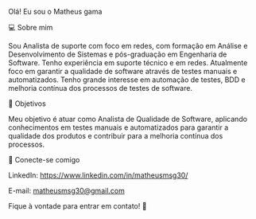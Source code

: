 Olá! Eu sou o Matheus gama

💻 Sobre mim

Sou Analista de suporte com foco em redes, com formação em Análise e Desenvolvimento de Sistemas e pós-graduação em Engenharia de Software. Tenho experiência em suporte técnico e em redes. Atualmente foco em garantir a qualidade de software através de testes manuais e automatizados. Tenho grande interesse em automação de testes, BDD e melhoria contínua dos processos de testes de software.

🎯 Objetivos

Meu objetivo é atuar como Analista de Qualidade de Software, aplicando conhecimentos em testes manuais e automatizados para garantir a qualidade dos produtos e contribuir para a melhoria contínua dos processos.


👥 Conecte-se comigo

LinkedIn: https://www.linkedin.com/in/matheusmsg30/

E-mail: matheusmsg30@gmail.com

Fique à vontade para entrar em contato! 🚀
